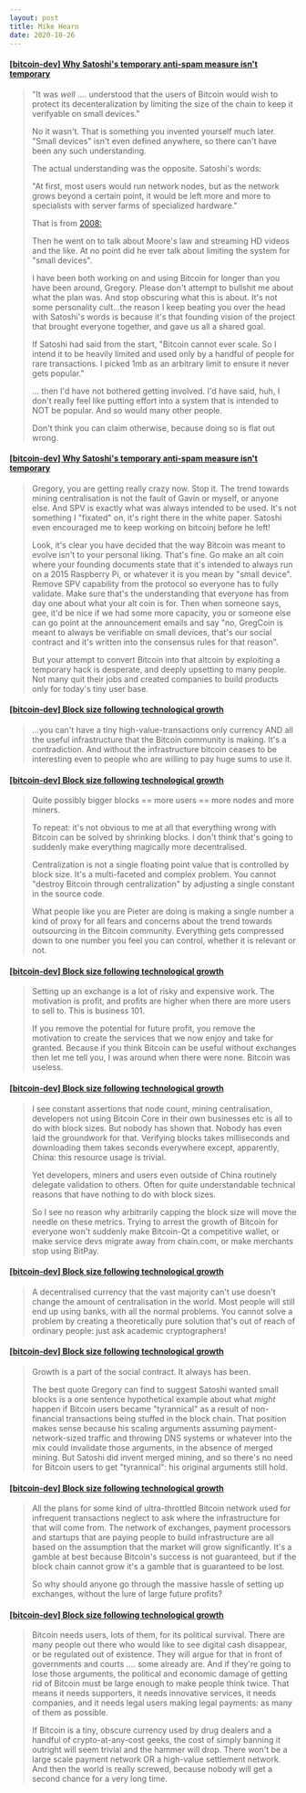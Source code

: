 ```yaml
---
layout: post
title: Mike Hearn 
date: 2020-10-26
---
```


#### [[bitcoin-dev] Why Satoshi's temporary anti-spam measure isn't temporary](https://lists.linuxfoundation.org/pipermail/bitcoin-dev/2015-July/009726.html)

> "It was _well_ .... understood that the users of Bitcoin would wish to protect its decenteralization by limiting the size of the chain to keep it verifyable on small devices."
>
>No it wasn't. That is something you invented yourself much later. "Small
devices" isn't even defined anywhere, so there can't have been any such
understanding.
>
>The actual understanding was the opposite. Satoshi's words:
>
>"At first, most users would run network nodes, but as the network grows
beyond a certain point, it would be left more and more to specialists with
server farms of specialized hardware."
>
>That is from [2008:](http://satoshi.nakamotoinstitute.org/emails/cryptography/2/#selection-75.16-83.14)
>
>Then he went on to talk about Moore's law and streaming HD videos and the
like. At no point did he ever talk about limiting the system for "small
devices".
>
>I have been both working on and using Bitcoin for longer than you have been
around, Gregory. Please don't attempt to bullshit me about what the plan
was. And stop obscuring what this is about. It's not some personality cult...the reason I keep beating you over the head with Satoshi's words is
because it's that founding vision of the project that brought everyone
together, and gave us all a shared goal.
>
>If Satoshi had said from the start, "Bitcoin cannot ever scale. So I intend it to be heavily limited and
used only by a handful of people for rare transactions. I picked 1mb as an
arbitrary limit to ensure it never gets popular."
>
>... then I'd have not bothered getting involved. I'd have said, huh, I
don't really feel like putting effort into a system that is intended to NOT
be popular. And so would many other people.
>
>Don't think you can claim otherwise, because doing so is flat out wrong.

#### [[bitcoin-dev] Why Satoshi's temporary anti-spam measure isn't temporary](https://lists.linuxfoundation.org/pipermail/bitcoin-dev/2015-July/009726.html)

>Gregory, you are getting really crazy now. Stop it. The trend towards
mining centralisation is not the fault of Gavin or myself, or anyone else.
And SPV is exactly what was always intended to be used. It's not something
I "fixated" on, it's right there in the white paper. Satoshi even
encouraged me to keep working on bitcoinj before he left!
>
>Look, it's clear you have decided that the way Bitcoin was meant to evolve
isn't to your personal liking. That's fine. Go make an alt coin where your
founding documents state that it's intended to always run on a 2015
Raspberry Pi, or whatever it is you mean by "small device". Remove SPV
capability from the protocol so everyone has to fully validate. Make sure
that's the understanding that everyone has from day one about what your alt
coin is for. Then when someone says, gee, it'd be nice if we had some more
capacity, you or someone else can go point at the announcement emails and
say "no, GregCoin is meant to always be verifiable on small devices, that's
our social contract and it's written into the consensus rules for that
reason".
>
>But your attempt to convert Bitcoin into that altcoin by exploiting a
temporary hack is desperate, and deeply upsetting to many people. Not many
quit their jobs and created companies to build products only for today's
tiny user base.

#### [[bitcoin-dev] Block size following technological growth](https://lists.linuxfoundation.org/pipermail/bitcoin-dev/2015-July/009828.html)

>...you can't have a tiny high-value-transactions only currency AND
all the useful infrastructure that the Bitcoin community is making. It's a
contradiction. And without the infrastructure bitcoin ceases to be
interesting even to people who are willing to pay huge sums to use it.

#### [[bitcoin-dev] Block size following technological growth](https://lists.linuxfoundation.org/pipermail/bitcoin-dev/2015-July/009818.html)

>Quite possibly bigger blocks == more users == more nodes
and more miners.
>
>To repeat: it's not obvious to me at all that everything wrong with Bitcoin
can be solved by shrinking blocks. I don't think that's going to suddenly
make everything magically more decentralised.
>
>Centralization is not a single floating point value that is controlled by
block size. It's a multi-faceted and complex problem. You cannot "destroy
Bitcoin through centralization" by adjusting a single constant in the
source code.
>
>What people like you are Pieter are doing is making a single number a kind
of proxy for all fears and concerns about the trend towards outsourcing in
the Bitcoin community. Everything gets compressed down to one number you
feel you can control, whether it is relevant or not.

#### [[bitcoin-dev] Block size following technological growth](https://lists.linuxfoundation.org/pipermail/bitcoin-dev/2015-July/009818.html)

>Setting up an exchange is a lot of risky and expensive work. The motivation
is profit, and profits are higher when there are more users to sell to.
This is business 101.
>
>If you remove the potential for future profit, you remove the motivation to
create the services that we now enjoy and take for granted. Because if you
think Bitcoin can be useful without exchanges then let me tell you, I was
around when there were none. Bitcoin was useless.

#### [[bitcoin-dev] Block size following technological growth](https://lists.linuxfoundation.org/pipermail/bitcoin-dev/2015-July/009815.html)

>I see constant assertions that node count, mining centralisation,
developers not using Bitcoin Core in their own businesses etc is all to do
with block sizes. But nobody has shown that. Nobody has even laid the
groundwork for that. Verifying blocks takes milliseconds and downloading
them takes seconds everywhere except, apparently, China: this resource
usage is trivial.
>
>Yet developers, miners and users even outside of China routinely delegate
validation to others. Often for quite understandable technical reasons that
have nothing to do with block sizes.
>
>So I see no reason why arbitrarily capping the block size will move the
needle on these metrics. Trying to arrest the growth of Bitcoin for
everyone won't suddenly make Bitcoin-Qt a competitive wallet, or make
service devs migrate away from chain.com, or make merchants stop using
BitPay.

#### [[bitcoin-dev] Block size following technological growth](https://lists.linuxfoundation.org/pipermail/bitcoin-dev/2015-July/009815.html)

>A decentralised currency that the vast majority can't use doesn't
   change the amount of centralisation in the world. Most people will still
   end up using banks, with all the normal problems. You cannot solve a
   problem by creating a theoretically pure solution that's out of reach of
   ordinary people: just ask academic cryptographers!
   
#### [[bitcoin-dev] Block size following technological growth](https://lists.linuxfoundation.org/pipermail/bitcoin-dev/2015-July/009815.html)   
   
   >Growth is a part of the social contract. It always has been.
>
   >The best quote Gregory can find to suggest Satoshi wanted small blocks
   is a one sentence hypothetical example about what *might* happen if
   Bitcoin users became "tyrannical" as a result of non-financial transactions
   being stuffed in the block chain. That position makes sense because his
   scaling arguments assuming payment-network-sized traffic and throwing DNS
   systems or whatever into the mix could invalidate those arguments, in the
   absence of merged mining. But Satoshi did invent merged mining, and so
   there's no need for Bitcoin users to get "tyrannical": his original
   arguments still hold.
   
#### [[bitcoin-dev] Block size following technological growth](https://lists.linuxfoundation.org/pipermail/bitcoin-dev/2015-July/009815.html)   

>All the plans for some kind of ultra-throttled Bitcoin network used
   for infrequent transactions neglect to ask where the infrastructure for
   that will come from. The network of exchanges, payment processors and
   startups that are paying people to build infrastructure are all based on
   the assumption that the market will grow significantly. It's a gamble at
   best because Bitcoin's success is not guaranteed, but if the block chain
   cannot grow it's a gamble that is guaranteed to be lost.
>
  > So why should anyone go through the massive hassle of setting up
   exchanges, without the lure of large future profits?   
   
   
#### [[bitcoin-dev] Block size following technological growth](https://lists.linuxfoundation.org/pipermail/bitcoin-dev/2015-July/009815.html)     
   
>Bitcoin needs users, lots of them, for its political survival. There
   are many people out there who would like to see digital cash disappear, or
   be regulated out of existence. They will argue for that in front of
   governments and courts .... some already are. And if they're going to lose
   those arguments, the political and economic damage of getting rid of
   Bitcoin must be large enough to make people think twice. That means it
   needs supporters, it needs innovative services, it needs companies, and it
   needs legal users making legal payments: as many of them as possible.
>
>   If Bitcoin is a tiny, obscure currency used by drug dealers and a
   handful of crypto-at-any-cost geeks, the cost of simply banning it outright
   will seem trivial and the hammer will drop. There won't be a large scale
   payment network OR a high-value settlement network. And then the world is
   really screwed, because nobody will get a second chance for a very long
   time.   

